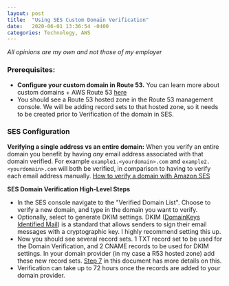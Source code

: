 ```yaml
---
layout: post
title:  "Using SES Custom Domain Verification"
date:   2020-06-01 13:36:54 -0400
categories: Technology, AWS
---
```




 *All opinions are my own and not those of my employer*

### Prerequisites:
* **Configure your custom domain in Route 53.** You can learn more about custom domains + AWS Route 53 [here](https://aws.amazon.com/getting-started/hands-on/get-a-domain/)
* You should see a Route 53 hosted zone in the Route 53 management console. We will be adding record sets to that hosted zone, so it needs to be created prior to Verification of the domain in SES.

### SES Configuration

**Verifying a single address vs an entire domain:** When you verify an entire domain you benefit by having *any* email address associated with that domain verified. For example `example1.<yourdomain>.com` and `example2.<yourdomain>.com` will both be verified, in comparison to having to verify each email address manually. [How to verify a domain with Amazon SES](https://docs.aws.amazon.com/ses/latest/DeveloperGuide/verify-domain-procedure.html)

**SES Domain Verification High-Level Steps**
* In the SES console navigate to the "Verified Domain List". Choose to verify a new domain, and type in the domain you want to verify.
* Optionally, select to generate DKIM settings. DKIM ([DomainKeys Identified Mail](https://docs.aws.amazon.com/ses/latest/DeveloperGuide/send-email-authentication-dkim.html)) is a standard that allows senders to sign their email messages with a cryptographic key. I highly recommend setting this up.
* Now you should see several record sets. 1 TXT record set to be used for the Domain Verification, and 2 CNAME records to be used for DKIM settings. In your domain provider (in my case a R53 hosted zone) add these new record sets. [Step 7](https://docs.aws.amazon.com/ses/latest/DeveloperGuide/verify-domain-procedure.html) in this document has more details on this.
* Verification can take up to 72 hours once the records are added to your domain provider.


